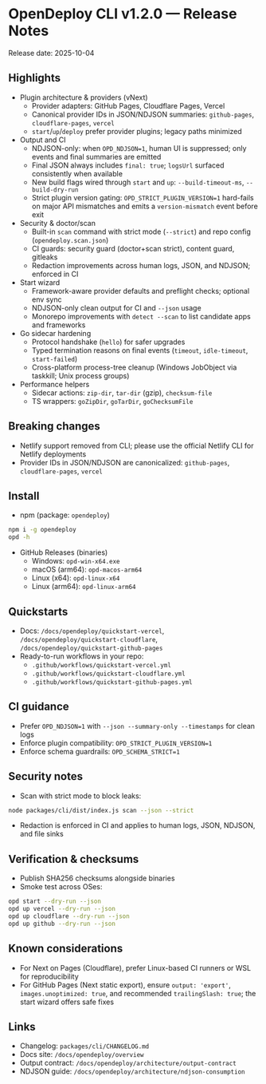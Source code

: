 # OpenDeploy CLI v1.2.0 — Release Notes

Release date: 2025-10-04

## Highlights

- Plugin architecture & providers (vNext)
  - Provider adapters: GitHub Pages, Cloudflare Pages, Vercel
  - Canonical provider IDs in JSON/NDJSON summaries: `github-pages`, `cloudflare-pages`, `vercel`
  - `start`/`up`/`deploy` prefer provider plugins; legacy paths minimized
- Output and CI
  - NDJSON-only: when `OPD_NDJSON=1`, human UI is suppressed; only events and final summaries are emitted
  - Final JSON always includes `final: true`; `logsUrl` surfaced consistently when available
  - New build flags wired through `start` and `up`: `--build-timeout-ms`, `--build-dry-run`
  - Strict plugin version gating: `OPD_STRICT_PLUGIN_VERSION=1` hard-fails on major API mismatches and emits a `version-mismatch` event before exit
- Security & doctor/scan
  - Built-in `scan` command with strict mode (`--strict`) and repo config (`opendeploy.scan.json`)
  - CI guards: security guard (doctor+scan strict), content guard, gitleaks
  - Redaction improvements across human logs, JSON, and NDJSON; enforced in CI
- Start wizard
  - Framework-aware provider defaults and preflight checks; optional env sync
  - NDJSON-only clean output for CI and `--json` usage
  - Monorepo improvements with `detect --scan` to list candidate apps and frameworks
- Go sidecar hardening
  - Protocol handshake (`hello`) for safer upgrades
  - Typed termination reasons on final events (`timeout`, `idle-timeout`, `start-failed`)
  - Cross-platform process-tree cleanup (Windows JobObject via taskkill; Unix process groups)
- Performance helpers
  - Sidecar actions: `zip-dir`, `tar-dir` (gzip), `checksum-file`
  - TS wrappers: `goZipDir`, `goTarDir`, `goChecksumFile`

## Breaking changes

- Netlify support removed from CLI; please use the official Netlify CLI for Netlify deployments
- Provider IDs in JSON/NDJSON are canonicalized: `github-pages`, `cloudflare-pages`, `vercel`

## Install

- npm (package: `opendeploy`)
```bash
npm i -g opendeploy
opd -h
```

- GitHub Releases (binaries)
  - Windows: `opd-win-x64.exe`
  - macOS (arm64): `opd-macos-arm64`
  - Linux (x64): `opd-linux-x64`
  - Linux (arm64): `opd-linux-arm64`

## Quickstarts

- Docs: `/docs/opendeploy/quickstart-vercel`, `/docs/opendeploy/quickstart-cloudflare`, `/docs/opendeploy/quickstart-github-pages`
- Ready-to-run workflows in your repo:
  - `.github/workflows/quickstart-vercel.yml`
  - `.github/workflows/quickstart-cloudflare.yml`
  - `.github/workflows/quickstart-github-pages.yml`

## CI guidance

- Prefer `OPD_NDJSON=1` with `--json --summary-only --timestamps` for clean logs
- Enforce plugin compatibility: `OPD_STRICT_PLUGIN_VERSION=1`
- Enforce schema guardrails: `OPD_SCHEMA_STRICT=1`

## Security notes

- Scan with strict mode to block leaks:
```bash
node packages/cli/dist/index.js scan --json --strict
```
- Redaction is enforced in CI and applies to human logs, JSON, NDJSON, and file sinks

## Verification & checksums

- Publish SHA256 checksums alongside binaries
- Smoke test across OSes:
```bash
opd start --dry-run --json
opd up vercel --dry-run --json
opd up cloudflare --dry-run --json
opd up github --dry-run --json
```

## Known considerations

- For Next on Pages (Cloudflare), prefer Linux-based CI runners or WSL for reproducibility
- For GitHub Pages (Next static export), ensure `output: 'export'`, `images.unoptimized: true`, and recommended `trailingSlash: true`; the start wizard offers safe fixes

## Links

- Changelog: `packages/cli/CHANGELOG.md`
- Docs site: `/docs/opendeploy/overview`
- Output contract: `/docs/opendeploy/architecture/output-contract`
- NDJSON guide: `/docs/opendeploy/architecture/ndjson-consumption`
